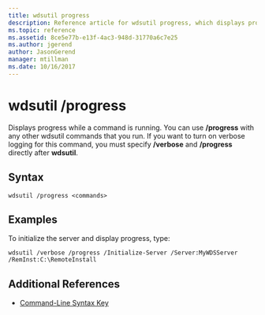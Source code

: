 ```yaml
---
title: wdsutil progress
description: Reference article for wdsutil progress, which displays progress while a command is running.
ms.topic: reference
ms.assetid: 8ce5e77b-e13f-4ac3-948d-31770a6c7e25
ms.author: jgerend
author: JasonGerend
manager: mtillman
ms.date: 10/16/2017
---
```


# wdsutil /progress

Displays progress while a command is running. You can use **/progress** with any other wdsutil commands that you run. If you want to turn on verbose logging for this command, you must specify **/verbose** and **/progress** directly after **wdsutil**.

## Syntax

```
wdsutil /progress <commands>
```

## Examples

To initialize the server and display progress, type:

```
wdsutil /verbose /progress /Initialize-Server /Server:MyWDSServer /RemInst:C:\RemoteInstall
```

## Additional References

- [Command-Line Syntax Key](command-line-syntax-key.md)